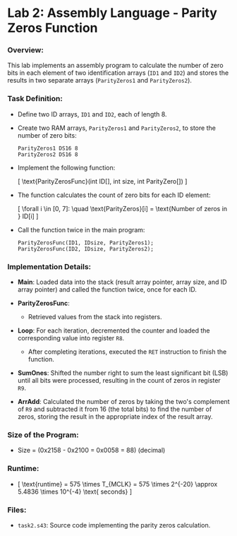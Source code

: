 # Lab 2: Assembly Language - Parity Zeros Function

### Overview:
This lab implements an assembly program to calculate the number of zero bits in each element of two identification arrays (`ID1` and `ID2`) and stores the results in two separate arrays (`ParityZeros1` and `ParityZeros2`).

### Task Definition:
- Define two ID arrays, `ID1` and `ID2`, each of length 8.
- Create two RAM arrays, `ParityZeros1` and `ParityZeros2`, to store the number of zero bits:
  
  ```
  ParityZeros1 DS16 8
  ParityZeros2 DS16 8
  ```

- Implement the following function:
  
  \[
  \text{ParityZerosFunc}(int ID[], int size, int ParityZero[])
  \]

- The function calculates the count of zero bits for each ID element:
  
  \[
  \forall i \in [0, 7]: \quad \text{ParityZeros}[i] = \text{Number of zeros in } ID[i]
  \]

- Call the function twice in the main program:
  ```
  ParityZerosFunc(ID1, IDsize, ParityZeros1);
  ParityZerosFunc(ID2, IDsize, ParityZeros2);
  ```

### Implementation Details:
- **Main**: Loaded data into the stack (result array pointer, array size, and ID array pointer) and called the function twice, once for each ID.
  
- **ParityZerosFunc**:
  - Retrieved values from the stack into registers.
  
- **Loop**: For each iteration, decremented the counter and loaded the corresponding value into register `R8`.
  - After completing iterations, executed the `RET` instruction to finish the function.
  
- **SumOnes**: Shifted the number right to sum the least significant bit (LSB) until all bits were processed, resulting in the count of zeros in register `R9`.
  
- **ArrAdd**: Calculated the number of zeros by taking the two's complement of `R9` and subtracted it from 16 (the total bits) to find the number of zeros, storing the result in the appropriate index of the result array.

### Size of the Program:
- Size = \(0x2158 - 0x2100 = 0x0058 = 88\) (decimal)

### Runtime:
- \[
\text{runtime} = 575 \times T_{MCLK} = 575 \times 2^{-20} \approx 5.4836 \times 10^{-4} \text{ seconds}
\]

### Files:
- `task2.s43`: Source code implementing the parity zeros calculation.
